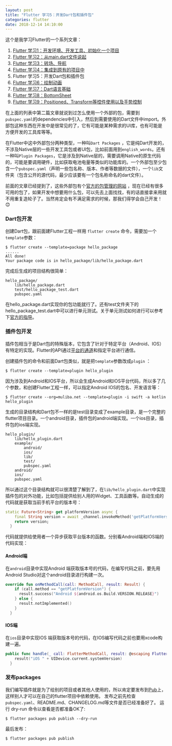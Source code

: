 ```yaml
---
layout: post
title: "Flutter 学习5：开发Dart包和插件包"
categories: flutter
date: 2018-12-14 14:10:00
---
```


这个是我学习Flutter的一个系列文章：
1. [Flutter 学习1：开发环境、开发工具、初始化一个项目](http://www.muliba.net/ios/android/2018/11/16/Flutter-%E5%AD%A6%E4%B9%A0-%E5%BC%80%E5%8F%91%E7%8E%AF%E5%A2%83-%E5%BC%80%E5%8F%91%E5%B7%A5%E5%85%B7-%E5%88%9D%E5%A7%8B%E5%8C%96%E4%B8%80%E4%B8%AA%E9%A1%B9%E7%9B%AE.html)
2. [Flutter 学习2：从main.dart文件说起](http://www.muliba.net/flutter/2018/11/23/Flutter-%E5%AD%A6%E4%B9%A0-%E4%BB%8Emain.dart%E6%96%87%E4%BB%B6%E8%AF%B4%E8%B5%B7.html)
3. [Flutter 学习3：转场、导航](http://www.muliba.net/flutter/2018/12/04/Flutter-%E5%AD%A6%E4%B9%A03-%E8%BD%AC%E5%9C%BA-%E5%AF%BC%E8%88%AA.html)
4. [Flutter 学习4：集成到原有的项目中](http://www.muliba.net/flutter/2018/12/09/Flutter-%E5%AD%A6%E4%B9%A04-%E9%9B%86%E6%88%90%E5%88%B0%E5%8E%9F%E6%9C%89%E7%9A%84%E9%A1%B9%E7%9B%AE%E4%B8%AD.html)
5. Flutter 学习5：开发Dart包和插件包
6. [Flutter 学习6：绘制动画](http://www.muliba.net/flutter/2018/12/28/Flutter-%E5%AD%A6%E4%B9%A06-%E7%BB%98%E5%88%B6%E5%8A%A8%E7%94%BB.html)
7. [Flutter 学习7：Dart语言基础](http://www.muliba.net/flutter/2018/01/11/Flutter-%E5%AD%A6%E4%B9%A07-Dart%E8%AF%AD%E8%A8%80%E5%9F%BA%E7%A1%80.html)
8. [Flutter 学习8：BottomSheet](http://www.muliba.net/flutter/2019/01/26/Flutter-%E5%AD%A6%E4%B9%A08-BottomSheet.html)
9. [Flutter 学习9：Positioned、Transform等控件使用以及手势控制](http://www.muliba.net/flutter/2019/01/31/Flutter-学习9-Positioned-Transform等控件使用以及手势控制.html)


在上面的列表中第二篇文章就说到过怎么使用一个外部的包，需要到`pubspec.yaml`的dependencies中引入，然后到需要使用的Dart文件中import。外部包这种东西在开发中是很常见的了，它有可能是某种需求的UI库，也有可能是方便开发的工具库等等。

在Flutter中这中外部包分两种类型，一种叫`Dart Packages` ，它是纯Dart开发的，不涉及Native层的一些开发工具包或者UI包，比如前面用到`english_words`。还有一种叫`Plugin Packages`，它是涉及到Native层的，需要调用Native的原生代码的，可能是要调用硬件，比如获取电池电量等类似的功能库的。一个外部包至少包含一个`pubspec.yaml`（声明一些包名称、版本、作者等数据的文件），一个`lib`文件夹（包含公开的源代码，最少应该要有一个包名称命名的dart文件）。

前面的文章已经提到了，这些外部包有个[官方的包管理的网站](https://pub.dartlang.org/flutter/) ，现在已经有很多可用的包了，如果开发中想要用什么包，可以先去上面找找，有的话直接拿来用就不用重复造轮子了。当然肯定会有不满足需求的时候，那我们得学会自己开发！😊

<!-- more -->

### Dart包开发
创建Dart包，跟前面建Flutter工程一样用 `flutter create` 命令，需要加一个`template`参数：

```shell
$ flutter create --template=package hello_package
......
All done!
Your package code is in hello_package/lib/hello_package.dart
```
完成后生成的项目结构很简单：

```
hello_package/
    lib/hello_package.dart
    test/hello_package_test.dart
    pubspec.yaml
```

在hello_package.dart实现你的包功能就行了。还有test文件夹下的hello_package_test.dart中可以进行单元测试。关于单元测试如何进行可以参考下[官方的指导](https://flutter.io/docs/testing#unit-testing)。


### 插件包开发

插件包相当于是Dart包的特殊版本，它包含了针对于特定平台（Android、IOS）有特定的实现。Flutter的API通过[平台的通道](https://flutter.io/docs/development/platform-integration/platform-channels)和指定平台进行通信。

创建插件包的命令和前面Dart包类似，就是把`template`参数改成`plugin` ：

```shell
$ flutter create --template=plugin hello_plugin
```
因为涉及到Android和IOS平台，所以会生成Android和IOS平台代码，所以多了几个参数，和创建Flutter工程一样，可以指定Android IOS的包名、开发语言等：

```shell
$ flutter create --org=muliba.net --template=plugin -i swift -a kotlin hello_plugin
```

生成的目录结构和Dart包不一样的是test目录变成了example目录，是一个完整的flutter项目目录。一个android目录，插件包的android端实现。一个ios目录，插件包的ios端实现。

```
hello_plugin/
    lib/hello_plugin.dart
    example/
        android/
        ios/
        lib/
        test/
        pubspec.yaml
    android/
    ios/
    pubspec.yaml
```

所以通过这个目录结构就可以很清楚了解到了，在`lib/hello_plugin.dart`中实现插件包的对外功能，比如包括提供给别人用的Widget、工具函数等。自动生成的代码就是获取当前手机平台的版本号：

```dart
static Future<String> get platformVersion async {
    final String version = await _channel.invokeMethod('getPlatformVersion');
    return version;
  }
```
代码就提供给使用者一个异步获取平台版本的函数。分别看Android端和IOS端的代码实现：

#### Android端

在`android`目录中实现Android 端获取版本号的代码，在编写代码之前，要先用Android Studio对这个android目录进行构建一次。

```kotlin
override fun onMethodCall(call: MethodCall, result: Result) {
    if (call.method == "getPlatformVersion") {
      result.success("Android ${android.os.Build.VERSION.RELEASE}")
    } else {
      result.notImplemented()
    }
  }
```

#### IOS端

在`ios`目录中实现IOS 端获取版本号的代码，在IOS编写代码之前也要用xcode构建一遍。

```swift
public func handle(_ call: FlutterMethodCall, result: @escaping FlutterResult) {
    result("iOS " + UIDevice.current.systemVersion)
  }
```


### 发布packages

我们编写插件就是为了给别的项目或者其他人使用的，所以肯定要发布到[Pub](https://pub.dartlang.org/)上，这样别人才可以在自己的flutter项目中依赖使用。
发布之前先检查`pubspec.yaml`、README.md、CHANGELOG.md等文件是否已经准备好了。
运行 dry-run 命令以查看是否都准备OK了:

```shell
$ flutter packages pub publish --dry-run
```

最后发布：

```shell
$ flutter packages pub publish
```



